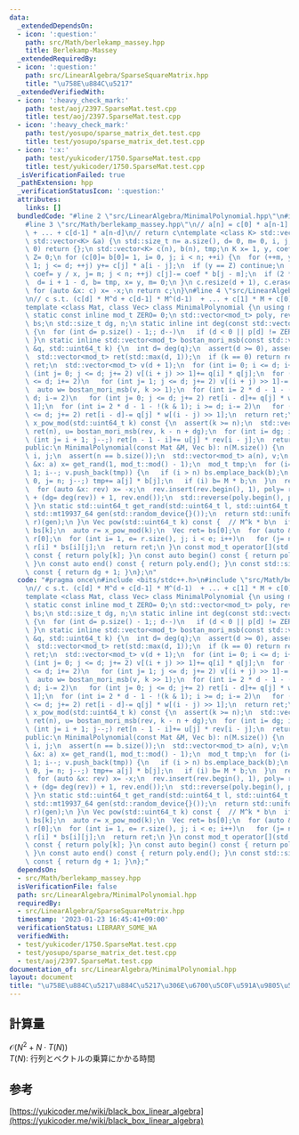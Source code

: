 ```yaml
---
data:
  _extendedDependsOn:
  - icon: ':question:'
    path: src/Math/berlekamp_massey.hpp
    title: Berlekamp-Massey
  _extendedRequiredBy:
  - icon: ':question:'
    path: src/LinearAlgebra/SparseSquareMatrix.hpp
    title: "\u758E\u884C\u5217"
  _extendedVerifiedWith:
  - icon: ':heavy_check_mark:'
    path: test/aoj/2397.SparseMat.test.cpp
    title: test/aoj/2397.SparseMat.test.cpp
  - icon: ':heavy_check_mark:'
    path: test/yosupo/sparse_matrix_det.test.cpp
    title: test/yosupo/sparse_matrix_det.test.cpp
  - icon: ':x:'
    path: test/yukicoder/1750.SparseMat.test.cpp
    title: test/yukicoder/1750.SparseMat.test.cpp
  _isVerificationFailed: true
  _pathExtension: hpp
  _verificationStatusIcon: ':question:'
  attributes:
    links: []
  bundledCode: "#line 2 \"src/LinearAlgebra/MinimalPolynomial.hpp\"\n#include <bits/stdc++.h>\n\
    #line 3 \"src/Math/berlekamp_massey.hpp\"\n// a[n] = c[0] * a[n-1] + c[1] * a[n-2]\
    \ + ... + c[d-1] * a[n-d]\n// return c\ntemplate <class K> std::vector<K> berlekamp_massey(const\
    \ std::vector<K> &a) {\n std::size_t n= a.size(), d= 0, m= 0, i, j;\n if (n ==\
    \ 0) return {};\n std::vector<K> c(n), b(n), tmp;\n K x= 1, y, coef;\n const K\
    \ Z= 0;\n for (c[0]= b[0]= 1, i= 0, j; i < n; ++i) {\n  for (++m, y= a[i], j=\
    \ 1; j <= d; ++j) y+= c[j] * a[i - j];\n  if (y == Z) continue;\n  for (tmp= c,\
    \ coef= y / x, j= m; j < n; ++j) c[j]-= coef * b[j - m];\n  if (2 * d > i) continue;\n\
    \  d= i + 1 - d, b= tmp, x= y, m= 0;\n }\n c.resize(d + 1), c.erase(c.begin());\n\
    \ for (auto &x: c) x= -x;\n return c;\n}\n#line 4 \"src/LinearAlgebra/MinimalPolynomial.hpp\"\
    \n// c s.t. (c[d] * M^d + c[d-1] * M^(d-1)  + ... + c[1] * M + c[0]) * b = 0\n\
    template <class Mat, class Vec> class MinimalPolynomial {\n using mod_t= std::remove_reference_t<decltype((Vec{1})[0])>;\n\
    \ static const inline mod_t ZERO= 0;\n std::vector<mod_t> poly, rev;\n std::vector<Vec>\
    \ bs;\n std::size_t dg, n;\n static inline int deg(const std::vector<mod_t> &p)\
    \ {\n  for (int d= p.size() - 1;; d--)\n   if (d < 0 || p[d] != ZERO) return d;\n\
    \ }\n static inline std::vector<mod_t> bostan_mori_msb(const std::vector<mod_t>\
    \ &q, std::uint64_t k) {\n  int d= deg(q);\n  assert(d >= 0), assert(q[0] != ZERO);\n\
    \  std::vector<mod_t> ret(std::max(d, 1));\n  if (k == 0) return ret.back()= mod_t(1),\
    \ ret;\n  std::vector<mod_t> v(d + 1);\n  for (int i= 0; i <= d; i+= 2)\n   for\
    \ (int j= 0; j <= d; j+= 2) v[(i + j) >> 1]+= q[i] * q[j];\n  for (int i= 1; i\
    \ <= d; i+= 2)\n   for (int j= 1; j <= d; j+= 2) v[(i + j) >> 1]-= q[i] * q[j];\n\
    \  auto w= bostan_mori_msb(v, k >> 1);\n  for (int i= 2 * d - 1 - (k & 1); i >=\
    \ d; i-= 2)\n   for (int j= 0; j <= d; j+= 2) ret[i - d]+= q[j] * w[(i - j) >>\
    \ 1];\n  for (int i= 2 * d - 1 - !(k & 1); i >= d; i-= 2)\n   for (int j= 1; j\
    \ <= d; j+= 2) ret[i - d]-= q[j] * w[(i - j) >> 1];\n  return ret;\n }\n std::vector<mod_t>\
    \ x_pow_mod(std::uint64_t k) const {\n  assert(k >= n);\n  std::vector<mod_t>\
    \ ret(n), u= bostan_mori_msb(rev, k - n + dg);\n  for (int i= dg; i--;)\n   for\
    \ (int j= i + 1; j--;) ret[n - 1 - i]+= u[j] * rev[i - j];\n  return ret;\n }\n\
    public:\n MinimalPolynomial(const Mat &M, Vec b): n(M.size()) {\n  std::size_t\
    \ i, j;\n  assert(n == b.size());\n  std::vector<mod_t> a(n), v;\n  for (auto\
    \ &x: a) x= get_rand(1, mod_t::mod() - 1);\n  mod_t tmp;\n  for (i= (n + 1) <<\
    \ 1; i--; v.push_back(tmp)) {\n   if (i > n) bs.emplace_back(b);\n   for (tmp=\
    \ 0, j= n; j--;) tmp+= a[j] * b[j];\n   if (i) b= M * b;\n  }\n  rev= berlekamp_massey(v);\n\
    \  for (auto &x: rev) x= -x;\n  rev.insert(rev.begin(), 1), poly= rev;\n  rev.erase(rev.begin()\
    \ + (dg= deg(rev)) + 1, rev.end());\n  std::reverse(poly.begin(), poly.end());\n\
    \ }\n static std::uint64_t get_rand(std::uint64_t l, std::uint64_t r) {\n  static\
    \ std::mt19937_64 gen(std::random_device{}());\n  return std::uniform_int_distribution<std::uint64_t>(l,\
    \ r)(gen);\n }\n Vec pow(std::uint64_t k) const {  // M^k * b\n  if (k < n) return\
    \ bs[k];\n  auto r= x_pow_mod(k);\n  Vec ret= bs[0];\n  for (auto &x: ret) x*=\
    \ r[0];\n  for (int i= 1, e= r.size(), j; i < e; i++)\n   for (j= n; j--;) ret[j]+=\
    \ r[i] * bs[i][j];\n  return ret;\n }\n const mod_t operator[](std::size_t k)\
    \ const { return poly[k]; }\n const auto begin() const { return poly.begin();\
    \ }\n const auto end() const { return poly.end(); }\n const std::size_t size()\
    \ const { return dg + 1; }\n};\n"
  code: "#pragma once\n#include <bits/stdc++.h>\n#include \"src/Math/berlekamp_massey.hpp\"\
    \n// c s.t. (c[d] * M^d + c[d-1] * M^(d-1)  + ... + c[1] * M + c[0]) * b = 0\n\
    template <class Mat, class Vec> class MinimalPolynomial {\n using mod_t= std::remove_reference_t<decltype((Vec{1})[0])>;\n\
    \ static const inline mod_t ZERO= 0;\n std::vector<mod_t> poly, rev;\n std::vector<Vec>\
    \ bs;\n std::size_t dg, n;\n static inline int deg(const std::vector<mod_t> &p)\
    \ {\n  for (int d= p.size() - 1;; d--)\n   if (d < 0 || p[d] != ZERO) return d;\n\
    \ }\n static inline std::vector<mod_t> bostan_mori_msb(const std::vector<mod_t>\
    \ &q, std::uint64_t k) {\n  int d= deg(q);\n  assert(d >= 0), assert(q[0] != ZERO);\n\
    \  std::vector<mod_t> ret(std::max(d, 1));\n  if (k == 0) return ret.back()= mod_t(1),\
    \ ret;\n  std::vector<mod_t> v(d + 1);\n  for (int i= 0; i <= d; i+= 2)\n   for\
    \ (int j= 0; j <= d; j+= 2) v[(i + j) >> 1]+= q[i] * q[j];\n  for (int i= 1; i\
    \ <= d; i+= 2)\n   for (int j= 1; j <= d; j+= 2) v[(i + j) >> 1]-= q[i] * q[j];\n\
    \  auto w= bostan_mori_msb(v, k >> 1);\n  for (int i= 2 * d - 1 - (k & 1); i >=\
    \ d; i-= 2)\n   for (int j= 0; j <= d; j+= 2) ret[i - d]+= q[j] * w[(i - j) >>\
    \ 1];\n  for (int i= 2 * d - 1 - !(k & 1); i >= d; i-= 2)\n   for (int j= 1; j\
    \ <= d; j+= 2) ret[i - d]-= q[j] * w[(i - j) >> 1];\n  return ret;\n }\n std::vector<mod_t>\
    \ x_pow_mod(std::uint64_t k) const {\n  assert(k >= n);\n  std::vector<mod_t>\
    \ ret(n), u= bostan_mori_msb(rev, k - n + dg);\n  for (int i= dg; i--;)\n   for\
    \ (int j= i + 1; j--;) ret[n - 1 - i]+= u[j] * rev[i - j];\n  return ret;\n }\n\
    public:\n MinimalPolynomial(const Mat &M, Vec b): n(M.size()) {\n  std::size_t\
    \ i, j;\n  assert(n == b.size());\n  std::vector<mod_t> a(n), v;\n  for (auto\
    \ &x: a) x= get_rand(1, mod_t::mod() - 1);\n  mod_t tmp;\n  for (i= (n + 1) <<\
    \ 1; i--; v.push_back(tmp)) {\n   if (i > n) bs.emplace_back(b);\n   for (tmp=\
    \ 0, j= n; j--;) tmp+= a[j] * b[j];\n   if (i) b= M * b;\n  }\n  rev= berlekamp_massey(v);\n\
    \  for (auto &x: rev) x= -x;\n  rev.insert(rev.begin(), 1), poly= rev;\n  rev.erase(rev.begin()\
    \ + (dg= deg(rev)) + 1, rev.end());\n  std::reverse(poly.begin(), poly.end());\n\
    \ }\n static std::uint64_t get_rand(std::uint64_t l, std::uint64_t r) {\n  static\
    \ std::mt19937_64 gen(std::random_device{}());\n  return std::uniform_int_distribution<std::uint64_t>(l,\
    \ r)(gen);\n }\n Vec pow(std::uint64_t k) const {  // M^k * b\n  if (k < n) return\
    \ bs[k];\n  auto r= x_pow_mod(k);\n  Vec ret= bs[0];\n  for (auto &x: ret) x*=\
    \ r[0];\n  for (int i= 1, e= r.size(), j; i < e; i++)\n   for (j= n; j--;) ret[j]+=\
    \ r[i] * bs[i][j];\n  return ret;\n }\n const mod_t operator[](std::size_t k)\
    \ const { return poly[k]; }\n const auto begin() const { return poly.begin();\
    \ }\n const auto end() const { return poly.end(); }\n const std::size_t size()\
    \ const { return dg + 1; }\n};"
  dependsOn:
  - src/Math/berlekamp_massey.hpp
  isVerificationFile: false
  path: src/LinearAlgebra/MinimalPolynomial.hpp
  requiredBy:
  - src/LinearAlgebra/SparseSquareMatrix.hpp
  timestamp: '2023-01-23 16:45:41+09:00'
  verificationStatus: LIBRARY_SOME_WA
  verifiedWith:
  - test/yukicoder/1750.SparseMat.test.cpp
  - test/yosupo/sparse_matrix_det.test.cpp
  - test/aoj/2397.SparseMat.test.cpp
documentation_of: src/LinearAlgebra/MinimalPolynomial.hpp
layout: document
title: "\u758E\u884C\u5217\u884C\u5217\u306E\u6700\u5C0F\u591A\u9805\u5F0F"
---
```

## 計算量
$\mathcal{O} (N^2+N \cdot T(N))$ \
$T(N)$: 行列とベクトルの乗算にかかる時間
## 参考
[https://yukicoder.me/wiki/black_box_linear_algebra](https://yukicoder.me/wiki/black_box_linear_algebra)